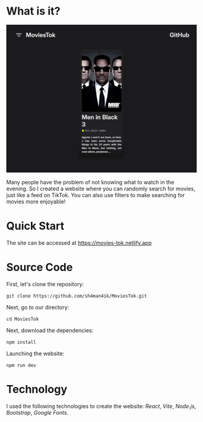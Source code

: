 # What is it?

![Screenshot](./Screenshot.png)

Many people have the problem of not knowing what to watch in the evening. So I created a website where you can randomly
search for movies, just like a feed on TikTok. You can also use filters to make searching for movies more enjoyable!

# Quick Start

The site can be accessed at https://movies-tok.netlify.app

# Source Code

First, let's clone the repository:

```
git clone https://github.com/sh4man4ik/MoviesTok.git
```

Next, go to our directory:

```
cd MoviesTok
```

Next, download the dependencies:

```
npm install
```

Launching the website:

```
npm run dev
```

# Technology

I used the following technologies to create the website: _React_, _Vite_, _Node.js_, _Bootstrap_, _Google Fonts_.
